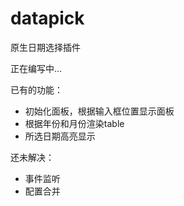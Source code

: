 # datapick
原生日期选择插件

正在编写中...

已有的功能：
* 初始化面板，根据输入框位置显示面板
* 根据年份和月份渲染table
* 所选日期高亮显示

还未解决：
* 事件监听
* 配置合并
